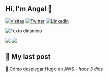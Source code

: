 ## Hi, I'm Angel 👋

[![Visitas](https://komarev.com/ghpvc/?username=azuar4e)](https://github.com/azuar4e)
[![Twitter](https://img.shields.io/badge/Twitter-1DA1F2?style=for-the-badge&logo=twitter&logoColor=white)](https://twitter.com/angelazuara_17)
[![LinkedIn](https://img.shields.io/badge/LinkedIn-0077B5?style=for-the-badge&logo=linkedin&logoColor=white)](https://linkedin.com/in/angel-azuara)

![Texto dinámico](https://readme-typing-svg.herokuapp.com/?lines=Computer+Science+Student;Cloud+Computing+Enjoyer;Open+Source+Contributor)

![](https://raw.githubusercontent.com/azuar4e/github-stats/master/generated/languages.svg#gh-dark-mode-only)
![](https://raw.githubusercontent.com/azuar4e/github-stats/master/generated/languages.svg#gh-light-mode-only)


## 📝 My last post
🔗 [Cómo desplegar Hugo en AWS](https://lruihao.cn/posts/flexbox/) - _hace 3 días_
